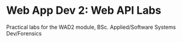 
# Web App Dev 2: Web API Labs

Practical labs for the WAD2 module, BSc. Applied/Software Systems Dev/Forensics